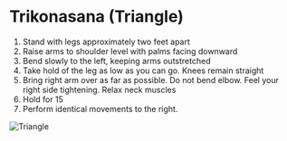 # Trikonasana (Triangle)

1. Stand with legs approximately two feet apart
2. Raise arms to shoulder level with palms facing downward
3. Bend slowly to the left, keeping arms outstretched
4. Take hold of the leg as low as you can go. Knees remain straight
5. Bring right arm over as far as possible. Do not bend elbow. Feel your right side tightening. Relax neck muscles
6. Hold for 15
7. Perform identical movements to the right.

![Triangle]()
